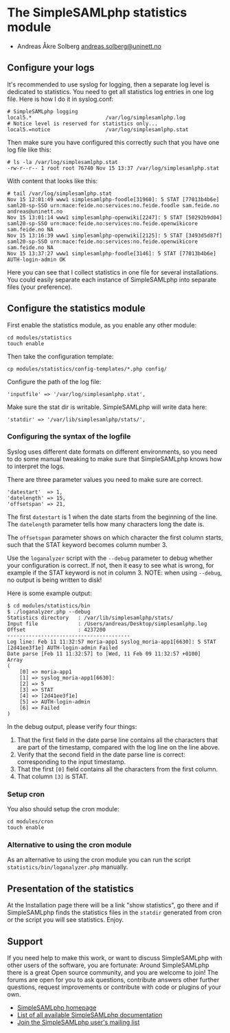 The SimpleSAMLphp statistics module
===================================


<!-- 
	This file is written in Markdown syntax. 
	For more information about how to use the Markdown syntax, read here:
	http://daringfireball.net/projects/markdown/syntax
-->

  * Andreas Åkre Solberg <andreas.solberg@uninett.no>


## Configure your logs

It's recommended to use syslog for logging, then a separate log level is
dedicated to statistics. You need to get all statistics log entries
in one log file. Here is how I do it in syslog.conf:

    # SimpleSAMLphp logging
    local5.*                        /var/log/simplesamlphp.log
    # Notice level is reserved for statistics only...
    local5.=notice                  /var/log/simplesamlphp.stat

Then make sure you have configured this correctly such that you
have one log file like this:

    # ls -la /var/log/simplesamlphp.stat
    -rw-r--r-- 1 root root 76740 Nov 15 13:37 /var/log/simplesamlphp.stat

With content that looks like this:

    # tail /var/log/simplesamlphp.stat
    Nov 15 12:01:49 www1 simplesamlphp-foodle[31960]: 5 STAT [77013b4b6e] saml20-sp-SSO urn:mace:feide.no:services:no.feide.foodle sam.feide.no andreas@uninett.no
    Nov 15 13:01:14 www1 simplesamlphp-openwiki[2247]: 5 STAT [50292b9d04] saml20-sp-SSO urn:mace:feide.no:services:no.feide.openwikicore sam.feide.no NA
    Nov 15 13:16:39 www1 simplesamlphp-openwiki[2125]: 5 STAT [3493d5d87f] saml20-sp-SSO urn:mace:feide.no:services:no.feide.openwikicore sam.feide.no NA
    Nov 15 13:37:27 www1 simplesamlphp-foodle[3146]: 5 STAT [77013b4b6e] AUTH-login-admin OK

Here you can see that I collect statistics in one file for several installations. You could easily separate each instance of SimpleSAMLphp into separate files (your preference).

## Configure the statistics module

First enable the statistics module, as you enable any other module:

    cd modules/statistics
    touch enable

Then take the configuration template:

    cp modules/statistics/config-templates/*.php config/

Configure the path of the log file:

    'inputfile' => '/var/log/simplesamlphp.stat',

Make sure the stat dir is writable. SimpleSAMLphp will write data here:

    'statdir' => '/var/lib/simplesamlphp/stats/',

### Configuring the syntax of the logfile

Syslog uses different date formats on different environments, so you need to do some manual tweaking to make sure that SimpleSAMLphp knows how to interpret the logs.

There are three parameter values you need to make sure are correct.

	'datestart'  => 1,
	'datelength' => 15,
	'offsetspan' => 21,

The first `datestart` is 1 when the date starts from the beginning of the line. The `datelength` parameter tells how many characters long the date is.

The `offsetspan` parameter shows on which character the first column starts, such that the STAT keyword becomes column number 3.

Use the `loganalyzer` script with the `--debug` parameter to debug whether your configuration is correct. If not, then it easy to see what is wrong, for example if the STAT keyword is not in column 3.
NOTE: when using `--debug`, no output is being written to disk!

Here is some example output:


	$ cd modules/statistics/bin
	$ ./loganalyzer.php --debug
	Statistics directory   : /var/lib/simplesamlphp/stats/
	Input file             : /Users/andreas/Desktop/simplesamlphp.log
	Offset                 : 4237200
	----------------------------------------
	Log line: Feb 11 11:32:57 moria-app1 syslog_moria-app1[6630]: 5 STAT [2d41ee3f1e] AUTH-login-admin Failed
	Date parse [Feb 11 11:32:57] to [Wed, 11 Feb 09 11:32:57 +0100]
	Array
	(
		[0] => moria-app1
		[1] => syslog_moria-app1[6630]:
		[2] => 5
		[3] => STAT
		[4] => [2d41ee3f1e]
		[5] => AUTH-login-admin
		[6] => Failed
	)

In the debug output, please verify four things:

 1. That the first field in the date parse line contains all the characters that are part of the timestamp, compared with the log line on the line above.
 2. Verify that the second field in the date parse line is correct: corresponding to the input timestamp.
 3. That the first `[0]` field contains all the characters from the first column.
 4. That column `[3]` is STAT.


### Setup cron

You also should setup the cron module:

    cd modules/cron
    touch enable

### Alternative to using the cron module

As an alternative to using the cron module you can run the
script `statistics/bin/loganalyzer.php` manually.

## Presentation of the statistics

At the Installation page there will be a link "show statistics", go there and if SimpleSAMLphp finds the statistics files in the `statdir` generated from cron or the script you will see statistics. Enjoy.

Support
-------

If you need help to make this work, or want to discuss SimpleSAMLphp with other users of the software, you are fortunate: Around SimpleSAMLphp there is a great Open source community, and you are welcome to join! The forums are open for you to ask questions, contribute answers other further questions, request improvements or contribute with code or plugins of your own.

-  [SimpleSAMLphp homepage](http://simplesamlphp.org)
-  [List of all available SimpleSAMLphp documentation](http://simplesamlphp.org/docs/stable/)
-  [Join the SimpleSAMLphp user's mailing list](http://simplesamlphp.org/lists)
